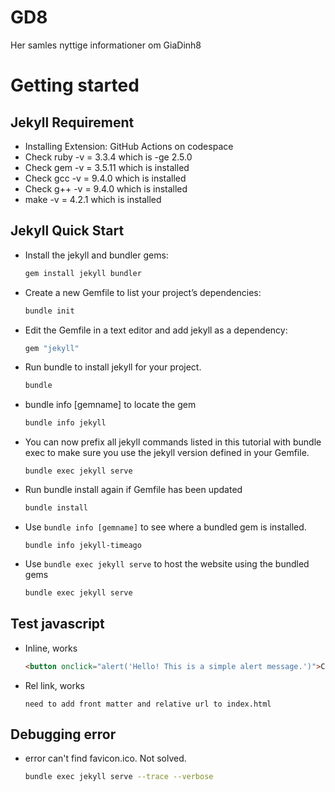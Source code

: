 # GD8
Her samles nyttige informationer om GiaDinh8

# Getting started
## Jekyll Requirement
* Installing Extension: GitHub Actions on codespace
* Check ruby -v = 3.3.4 which is -ge 2.5.0
* Check gem -v = 3.5.11 which is installed
* Check gcc -v = 9.4.0 which is installed
* Check g++ -v = 9.4.0 which is installed
* make -v = 4.2.1 which is installed
  
## Jekyll Quick Start
* Install the jekyll and bundler gems: 
  ```bash
  gem install jekyll bundler
  ```
* Create a new Gemfile to list your project’s dependencies:
  ```bash
  bundle init
  ```
* Edit the Gemfile in a text editor and add jekyll as a dependency:
  ```bash
  gem "jekyll"
  ```
* Run bundle to install jekyll for your project.
  ```bash
  bundle
  ```
* bundle info [gemname] to locate the gem
  ```bash
  bundle info jekyll
  ```
* You can now prefix all jekyll commands listed in this tutorial with bundle exec to make sure you use the jekyll version defined in your Gemfile.
  ```
  bundle exec jekyll serve
  ```
* Run bundle install again if Gemfile has been updated
  ```bash
  bundle install
  ```
* Use `bundle info [gemname]` to see where a bundled gem is installed.
  ```
  bundle info jekyll-timeago
  ```
* Use `bundle exec jekyll serve` to host the website using the bundled gems
  ```bash
  bundle exec jekyll serve
  ```

## Test javascript  
* Inline, works
  ```html
  <button onclick="alert('Hello! This is a simple alert message.')">Click Me!</button>
  ```
* Rel link, works
  ```
  need to add front matter and relative url to index.html
  ```

## Debugging error
* error can't find favicon.ico. Not solved.
  ```bash
  bundle exec jekyll serve --trace --verbose
  ```


[^1]: [Jekyll Requirement](https://jekyllrb.com/docs/installation/#requirements)  
[^2]: [Jekyll Quick Start](https://jekyllrb.com/docs/)  
[^3]: [Github Actions in codespace](https://jekyllrb.com/docs/continuous-integration/github-actions/)